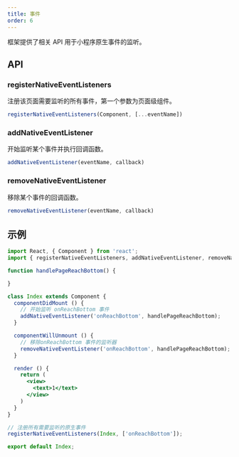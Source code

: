 ```yaml
---
title: 事件
order: 6
---
```



框架提供了相关 API 用于小程序原生事件的监听。

## API

### registerNativeEventListeners

注册该页面需要监听的所有事件，第一个参数为页面级组件。

```js
registerNativeEventListeners(Component, [...eventName])	
```

### addNativeEventListener

开始监听某个事件并执行回调函数。

```js
addNativeEventListener(eventName, callback)	
```

### removeNativeEventListener

移除某个事件的回调函数。

```js
removeNativeEventListener(eventName, callback)	
```

## 示例

```jsx
import React, { Component } from 'react';
import { registerNativeEventListeners, addNativeEventListener, removeNativeEventListener } from 'ice';

function handlePageReachBottom() {

}

class Index extends Component {
  componentDidMount () { 
    // 开始监听 onReachBottom 事件
    addNativeEventListener('onReachBottom', handlePageReachBottom);
  }

  componentWillUnmount () {
    // 移除onReachBottom 事件的监听器
    removeNativeEventListener('onReachBottom', handlePageReachBottom);
  }

  render () {
    return (
      <view>
        <text>1</text>
      </view>
    )
  }
}

// 注册所有需要监听的原生事件
registerNativeEventListeners(Index, ['onReachBottom']);

export default Index;
```
